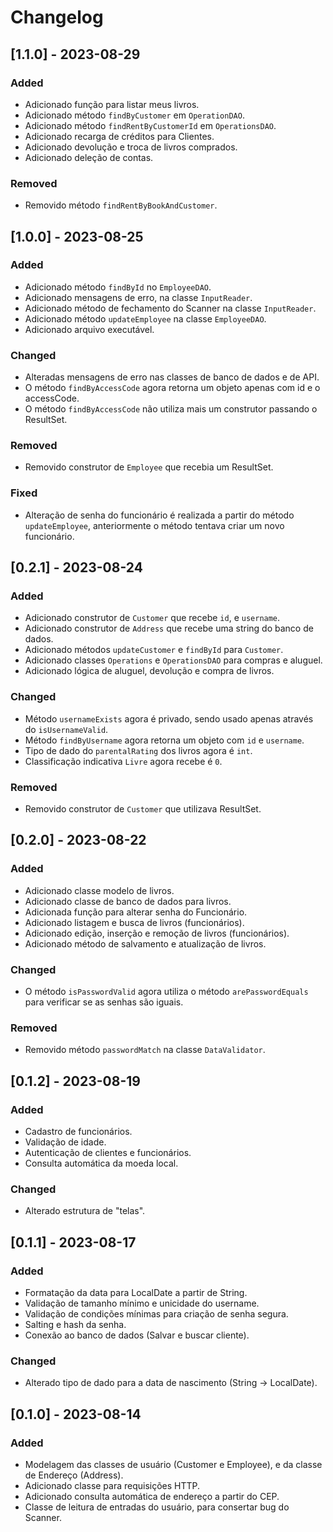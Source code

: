 # Changelog

## [1.1.0] - 2023-08-29

### Added

- Adicionado função para listar meus livros.
- Adicionado método `findByCustomer` em `OperationDAO`.
- Adicionado método `findRentByCustomerId` em `OperationsDAO`.
- Adicionado recarga de créditos para Clientes.
- Adicionado devolução e troca de livros comprados.
- Adicionado deleção de contas.

### Removed

- Removido método `findRentByBookAndCustomer`.

## [1.0.0] - 2023-08-25

### Added

- Adicionado método `findById` no `EmployeeDAO`.
- Adicionado mensagens de erro, na classe `InputReader`.
- Adicionado método de fechamento do Scanner na classe `InputReader`.
- Adicionado método `updateEmployee` na classe `EmployeeDAO`.
- Adicionado arquivo executável.

### Changed

- Alteradas mensagens de erro nas classes de banco de dados e de API.
- O método `findByAccessCode` agora retorna um objeto apenas com id e o accessCode.
- O método `findByAccessCode` não utiliza mais um construtor passando o ResultSet.

### Removed

- Removido construtor de `Employee` que recebia um ResultSet.

### Fixed

- Alteração de senha do funcionário é realizada a partir do método `updateEmployee`, anteriormente o método tentava criar um novo funcionário.


## [0.2.1] - 2023-08-24

### Added

- Adicionado construtor de `Customer` que recebe `id`, e `username`.
- Adicionado construtor de `Address` que recebe uma string do banco de dados.
- Adicionado métodos `updateCustomer` e `findById` para `Customer`.
- Adicionado classes `Operations` e `OperationsDAO` para compras e aluguel.
- Adicionado lógica de aluguel, devolução e compra de livros.

### Changed

- Método `usernameExists` agora é privado, sendo usado apenas através do `isUsernameValid`.
- Método `findByUsername` agora retorna um objeto com `id` e `username`.
- Tipo de dado do `parentalRating` dos livros agora é `int`.
- Classificação indicativa `Livre` agora recebe é `0`.

### Removed

- Removido construtor de `Customer` que utilizava ResultSet.


## [0.2.0] - 2023-08-22

### Added

- Adicionado classe modelo de livros.
- Adicionado classe de banco de dados para livros.
- Adicionada função para alterar senha do Funcionário.
- Adicionado listagem e busca de livros (funcionários).
- Adicionado edição, inserção e remoção de livros (funcionários).
- Adicionado método de salvamento e atualização de livros.

### Changed

- O método `isPasswordValid` agora utiliza o método `arePasswordEquals` para verificar se as senhas são iguais.

### Removed

- Removido método `passwordMatch` na classe `DataValidator`.


## [0.1.2] - 2023-08-19

### Added

- Cadastro de funcionários.
- Validação de idade.
- Autenticação de clientes e funcionários.
- Consulta automática da moeda local.

### Changed

- Alterado estrutura de "telas".


## [0.1.1] - 2023-08-17

### Added

- Formatação da data para LocalDate a partir de String.
- Validação de tamanho mínimo e unicidade do username.
- Validação de condições mínimas para criação de senha segura.
- Salting e hash da senha.
- Conexão ao banco de dados (Salvar e buscar cliente).

### Changed

- Alterado tipo de dado para a data de nascimento (String -> LocalDate).


## [0.1.0] - 2023-08-14

### Added

- Modelagem das classes de usuário (Customer e Employee), e da classe de Endereço (Address).
- Adicionado classe para requisições HTTP.
- Adicionado consulta automática de endereço a partir do CEP.
- Classe de leitura de entradas do usuário, para consertar bug do Scanner.
 